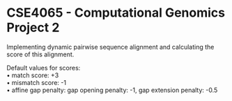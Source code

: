 # CSE4065 - Computational Genomics Project 2
Implementing dynamic pairwise sequence alignment and calculating the score of this alignment.

Default values for scores: 
<br>
• match score: +3 <br>
• mismatch score: -1 <br>
• affine gap penalty: gap opening penalty: -1, gap extension penalty: -0.5 
